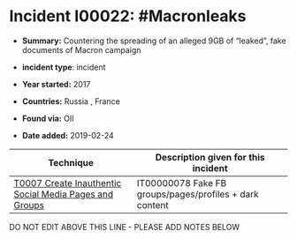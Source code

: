 # Incident I00022: #Macronleaks

* **Summary:** Countering the spreading of an alleged 9GB of “leaked”, fake documents of Macron campaign

* **incident type**: incident

* **Year started:** 2017

* **Countries:** Russia , France

* **Found via:** OII

* **Date added:** 2019-02-24
 

| Technique | Description given for this incident |
| --------- | ------------------------- |
| [T0007 Create Inauthentic Social Media Pages and Groups](../generated_pages/techniques/T0007.md) | IT00000078 Fake FB groups/pages/profiles + dark content |


DO NOT EDIT ABOVE THIS LINE - PLEASE ADD NOTES BELOW